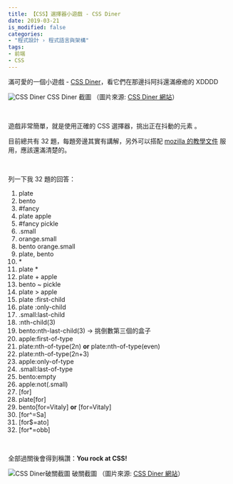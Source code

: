 ```yaml
---
title: 【CSS】選擇器小遊戲 - CSS Diner
date: 2019-03-21
is_modified: false
categories:
- "程式設計 › 程式語言與架構"
tags:
- 前端
- CSS
--- 
```


滿可愛的一個小遊戲 -  [CSS Diner](http://flukeout.github.io/)，看它們在那邊抖阿抖還滿療癒的 XDDDD

<!--more-->

<p class="illustration">
    <img src="https://i.imgur.com/lTIP6Rv.png" alt="CSS Diner">
     CSS Diner 截圖 （圖片來源: <a href="http://flukeout.github.io/">CSS Diner 網站</a>）
</p>

<br>

遊戲非常簡單，就是使用正確的 CSS 選擇器，挑出正在抖動的元素 。

目前總共有 32 題，每題旁邊其實有講解，另外可以搭配 [mozilla 的教學文件](https://developer.mozilla.org/zh-CN/docs/Learn/CSS/Introduction_to_CSS/Selectors) 服用，應該還滿清楚的。

<br>

列一下我 32 題的回答：
1. plate
2. bento
3. #fancy
4. plate apple
5. #fancy pickle
6. .small
7. orange.small
8. bento orange.small
9. plate, bento 
10.  \*
11. plate *
12. plate + apple
13. bento ~ pickle
14. plate > apple
15. plate :first-child
16. plate :only-child
17. .small:last-child
18. :nth-child(3)
19. bento:nth-last-child(3)  -> 挑倒數第三個的盒子
20. apple:first-of-type
21. plate:nth-of-type(2n) **or** plate:nth-of-type(even)
22. plate:nth-of-type(2n+3)
23. apple:only-of-type
24. .small:last-of-type
25. bento:empty
26. apple:not(.small) 
27. [for]
28. plate[for]
29. bento[for=Vitaly] **or** [for=Vitaly]
30. [for^=Sa]
31. [for$=ato]
32. [for*=obb]

<br>

全部過關後會得到稱讚：**You rock at CSS!**

<p class="illustration">
    <img src="https://i.imgur.com/nRZ1EAM.png" alt="CSS Diner破關截圖">
    破關截圖 （圖片來源: <a href="http://flukeout.github.io/">CSS Diner 網站</a>）
</p>